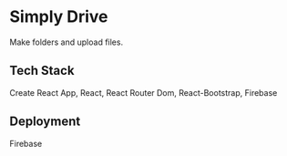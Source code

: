 
# Simply Drive

Make folders and upload files.


## Tech Stack

Create React App, React, React Router Dom, React-Bootstrap, Firebase
  
## Deployment

Firebase
